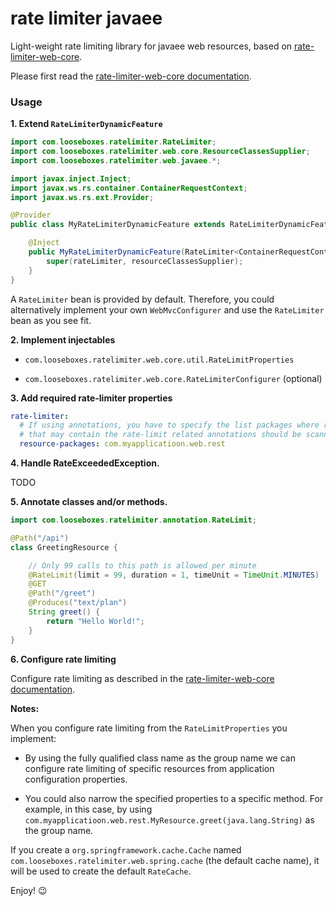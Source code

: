 # rate limiter javaee

Light-weight rate limiting library for javaee web resources, based on
[rate-limiter-web-core](https://github.com/poshjosh/rate-limiter-web-core).

Please first read the [rate-limiter-web-core documentation](https://github.com/poshjosh/rate-limiter-web-core).

### Usage

__1. Extend `RateLimiterDynamicFeature`__

```java
import com.looseboxes.ratelimiter.RateLimiter;
import com.looseboxes.ratelimiter.web.core.ResourceClassesSupplier;
import com.looseboxes.ratelimiter.web.javaee.*;

import javax.inject.Inject;
import javax.ws.rs.container.ContainerRequestContext;
import javax.ws.rs.ext.Provider;

@Provider
public class MyRateLimiterDynamicFeature extends RateLimiterDynamicFeature {

    @Inject
    public MyRateLimiterDynamicFeature(RateLimiter<ContainerRequestContext> rateLimiter, ResourceClassesSupplier resourceClassesSupplier) {
        super(rateLimiter, resourceClassesSupplier);
    }
}
```

A `RateLimiter` bean is provided by default. Therefore, you could alternatively
implement your own `WebMvcConfigurer` and use the `RateLimiter` bean as you see fit.

__2. Implement injectables__

- `com.looseboxes.ratelimiter.web.core.util.RateLimitProperties`

- `com.looseboxes.ratelimiter.web.core.RateLimiterConfigurer` (optional)

__3. Add required rate-limiter properties__

```yaml
rate-limiter:
  # If using annotations, you have to specify the list packages where resources 
  # that may contain the rate-limit related annotations should be scanned for.
  resource-packages: com.myapplicatioon.web.rest
```

__4. Handle RateExceededException.__

TODO

__5. Annotate classes and/or methods.__

```java
import com.looseboxes.ratelimiter.annotation.RateLimit;

@Path("/api")
class GreetingResource {

    // Only 99 calls to this path is allowed per minute
    @RateLimit(limit = 99, duration = 1, timeUnit = TimeUnit.MINUTES)
    @GET
    @Path("/greet")
    @Produces("text/plan")
    String greet() {
        return "Hello World!";
    }
}
```

__6. Configure rate limiting__

Configure rate limiting as described in the [rate-limiter-web-core documentation](https://github.com/poshjosh/rate-limiter-web-core).

__Notes:__

When you configure rate limiting from the `RateLimitProperties` you implement:

- By using the fully qualified class name as the group name we can configure rate limiting
  of specific resources from application configuration properties.

- You could also narrow the specified properties to a specific method. For example, in this case,
  by using `com.myapplicatioon.web.rest.MyResource.greet(java.lang.String)` as the group name.

If you create a `org.springframework.cache.Cache` named `com.looseboxes.ratelimiter.web.spring.cache`
(the default cache name), it will be used to create the default `RateCache`.

Enjoy! :wink:

